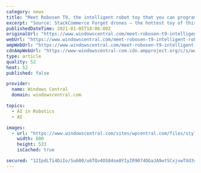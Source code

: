 ```yaml
---
category: news
title: "Meet Robosen T9, the intelligent robot toy that you can program yourself: now 19% off"
excerpt: "Source: StackCommerce Forget drones — the hottest toy of this year is the Robosen T9 Programmable Robot. This AI-powered transformer is packed with amazing technology, and you can control it with code or even your voice."
publishedDateTime: 2021-01-05T18:06:00Z
originalUrl: "https://www.windowscentral.com/meet-robosen-t9-intelligent-robot-toy-you-can-program-yourself-now-19"
webUrl: "https://www.windowscentral.com/meet-robosen-t9-intelligent-robot-toy-you-can-program-yourself-now-19"
ampWebUrl: "https://www.windowscentral.com/meet-robosen-t9-intelligent-robot-toy-you-can-program-yourself-now-19?amp"
cdnAmpWebUrl: "https://www-windowscentral-com.cdn.ampproject.org/c/s/www.windowscentral.com/meet-robosen-t9-intelligent-robot-toy-you-can-program-yourself-now-19?amp"
type: article
quality: 52
heat: 52
published: false

provider:
  name: Windows Central
  domain: windowscentral.com

topics:
  - AI in Robotics
  - AI

images:
  - url: "https://www.windowscentral.com/sites/wpcentral.com/files/styles/large/public/field/image/2021/01/sale_157252_article_image-630t.jpg"
    width: 800
    height: 533
    isCached: true

secured: "12IpdLTi4DiIo/Su600/u6TQv4OS84se8YIyIR9074OGaJA9wtSCxjvwTXd3yfGyH/Ue8B2uh3dY7euIxlqk/vHcssV4gG2dIBUIVYk5R6P5It3qppLQQ5YzEfawkuQmEpFkZEVV24ejQg9b6upSH3ZF/f/xc8Yr5AG8hY3czL4YHHDQ7XgUzy2ECSxoKhyGPqZ/1kDj57B06u5rkxiWJxasBtMV/2SbFHfN6g8j3maDhj34CZKGHVeokvcwR+85Fx0vmI31e8YpogPNY85p4cRE4g2/R4CoMRBZAtZUd27bgXxJoOxNEzewT4i6hLGXonH3HofqnnixIMKm1sWC7VkJ+gssz3tgbRtv+4XyyHw=;11uJjqRPvUq+j1x3S1BGMA=="
---
```


